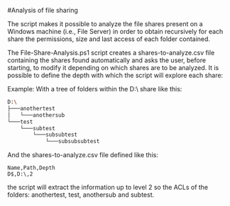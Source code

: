 #Analysis of file sharing

The script makes it possible to analyze the file shares present on a Windows machine (i.e., File Server) in order to obtain recursively for each share the permissions, size and last access of each folder contained.

The File-Share-Analysis.ps1 script creates a shares-to-analyze.csv file containing the shares found automatically and asks the user, before starting, to modify it depending on which shares are to be analyzed. It is possible to define the depth with which the script will explore each share:

Example:
With a tree of folders within the D:\ share like this:

```bash
D:\
├───anothertest
│   └───anothersub
└───test
    └───subtest
        └───subsubtest
            └───subsubsubtest
```
 

And the shares-to-analyze.csv file defined like this:
```
Name,Path,Depth
D$,D:\,2
```

the script will extract the information up to level 2 so the ACLs of the folders: anothertest, test, anothersub and subtest.

            
